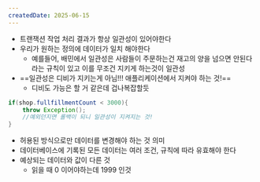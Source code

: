 ```yaml
---
createdDate: 2025-06-15
---
```

- 트랜잭션 작업 처리 결과가 항상 일관성이 있어야한다
- 우리가 원하는 정의에 데이터가 일치 해야한다
	- 예를들어, 배민에서 일관성은 사람들이 주문하는건 재고의 양을 넘으면 안된다라는 규칙이 있고 이를 무조건 지키게 하는것이 일관성
- ==일관성은 디비가 지키는게 아님!!! 애플리케이션에서 지켜야 하는 것!==
	- 디비도 가능은 할 거 같은데 겁나복잡할듯
```java
if(shop.fullfillmentCount < 3000){
	throw Exception();
	//예외던지면 롤백이 되니 일관성이 지켜지는 것!
}
```
- 허용된 방식으로만 데이터를 변경해야 하는 것 의미
- 데이터베이스에 기록된 모든 데이터는 여러 조건, 규칙에 따라 유효해야 한다
- 예상되는 데이터와 값이 다른 것
	- 읽을 때 0 이어야하는데 1999 인것
